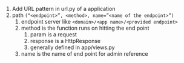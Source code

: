 1. Add URL pattern in url.py of a application
2. path ```(“<endpoint>”, <method>, name=”<name of the endpoint>”)```
	1. endpoint server like ```<domain>/<app name>/<provided endpoint>```
	2. method is the function runs on hitting the end point
		1. param is a request
		2. response is a HttpResponse
		3. generally defined in app/views.py
	3. name is the name of end point for admin reference